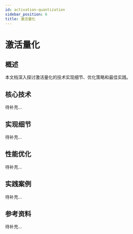 ```yaml
---
id: activation-quantization
sidebar_position: 6
title: 激活量化
---
```


# 激活量化

## 概述

本文档深入探讨激活量化的技术实现细节、优化策略和最佳实践。

## 核心技术

待补充...

## 实现细节

待补充...

## 性能优化

待补充...

## 实践案例

待补充...

## 参考资料

待补充...
